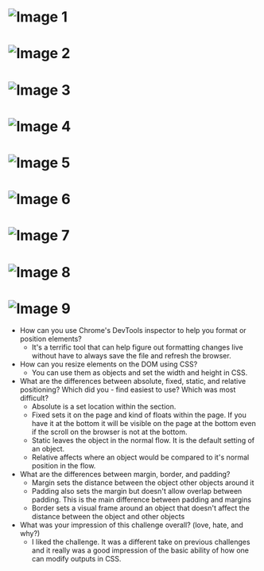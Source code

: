 

# ![Image 1](/week-3/chrome_devtools/as_1.png)  
# ![Image 2](/week-3/chrome_devtools/as_2.png)  
# ![Image 3](/week-3/chrome_devtools/as_3.png)  
# ![Image 4](/week-3/chrome_devtools/as_4.png)  
# ![Image 5](/week-3/chrome_devtools/as_5.png)  
# ![Image 6](/week-3/chrome_devtools/as_6.png)  
# ![Image 7](/week-3/chrome_devtools/as_7.png)  
# ![Image 8](/week-3/chrome_devtools/as_8.png)  
# ![Image 9](/week-3/chrome_devtools/as_9.png)


- How can you use Chrome's DevTools inspector to help you format or position elements?
	- It's a terrific tool that can help figure out formatting changes live without have to always save the file and refresh the browser. 
- How can you resize elements on the DOM using CSS?
	- You can use them as objects and set the width and height in CSS.
- What are the differences between absolute, fixed, static, and relative positioning? Which did you - find easiest to use? Which was most difficult?
	- Absolute is a set location within the section. 
	- Fixed sets it on the page and kind of floats within the page. If you have it at the bottom it will be visible on the page at the bottom even if the scroll on the browser is not at the bottom.
	- Static leaves the object in the normal flow. It is the default setting of an object.
	- Relative affects where an object would be compared to it's normal position in the flow.
- What are the differences between margin, border, and padding?
	- Margin sets the distance between the object other objects around it
	- Padding also sets the margin but doesn't allow overlap between padding. This is the main difference between padding and margins
	- Border sets a visual frame around an object that doesn't affect the distance between the object and other objects
- What was your impression of this challenge overall? (love, hate, and why?)
	- I liked the challenge. It was a different take on previous challenges and it really was a good impression of the basic ability of how one can modify outputs in CSS.